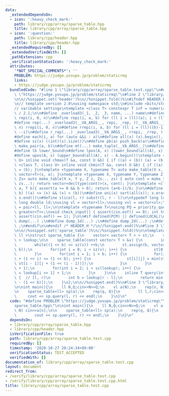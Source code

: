 ```yaml
---
data:
  _extendedDependsOn:
  - icon: ':heavy_check_mark:'
    path: library/cpp/array/sparse_table.hpp
    title: library/cpp/array/sparse_table.hpp
  - icon: ':question:'
    path: library/cpp/header.hpp
    title: library/cpp/header.hpp
  _extendedRequiredBy: []
  _extendedVerifiedWith: []
  _pathExtension: cpp
  _verificationStatusIcon: ':heavy_check_mark:'
  attributes:
    '*NOT_SPECIAL_COMMENTS*': ''
    PROBLEM: https://judge.yosupo.jp/problem/staticrmq
    links:
    - https://judge.yosupo.jp/problem/staticrmq
  bundledCode: "#line 1 \"library/cpp/array/sparse_table.test.cpp\"\n#define PROBLEM\
    \ \"https://judge.yosupo.jp/problem/staticrmq\"\n#line 2 \"library/cpp/header.hpp\"\
    \n\n//%snippet.set('header')%\n//%snippet.fold()%\n#ifndef HEADER_H\n#define HEADER_H\n\
    \n// template version 2.0\nusing namespace std;\n#include <bits/stdc++.h>\n\n\
    // varibable settings\ntemplate <class T> constexpr T inf = numeric_limits<T>::max()\
    \ / 2.1;\n\n#define _overload3(_1, _2, _3, name, ...) name\n#define _rep(i, n)\
    \ repi(i, 0, n)\n#define repi(i, a, b) for (ll i = (ll)(a); i < (ll)(b); ++i)\n\
    #define rep(...) _overload3(__VA_ARGS__, repi, _rep, )(__VA_ARGS__)\n#define _rrep(i,\
    \ n) rrepi(i, 0, n)\n#define rrepi(i, a, b) for (ll i = (ll)((b)-1); i >= (ll)(a);\
    \ --i)\n#define r_rep(...) _overload3(__VA_ARGS__, rrepi, _rrep, )(__VA_ARGS__)\n\
    #define each(i, a) for (auto &&i : a)\n#define all(x) (x).begin(), (x).end()\n\
    #define sz(x) ((int)(x).size())\n#define pb(a) push_back(a)\n#define mp(a, b)\
    \ make_pair(a, b)\n#define mt(...) make_tuple(__VA_ARGS__)\n#define ub upper_bound\n\
    #define lb lower_bound\n#define lpos(A, x) (lower_bound(all(A), x) - A.begin())\n\
    #define upos(A, x) (upper_bound(all(A), x) - A.begin())\ntemplate <class T, class\
    \ U> inline void chmax(T &a, const U &b) { if ((a) < (b)) (a) = (b); }\ntemplate\
    \ <class T, class U> inline void chmin(T &a, const U &b) { if ((a) > (b)) (a)\
    \ = (b); }\ntemplate <typename X, typename T> auto make_table(X x, T a) { return\
    \ vector<T>(x, a); }\ntemplate <typename X, typename Y, typename Z, typename...\
    \ Zs> auto make_table(X x, Y y, Z z, Zs... zs) { auto cont = make_table(y, z,\
    \ zs...); return vector<decltype(cont)>(x, cont); }\n\ntemplate <class T> T cdiv(T\
    \ a, T b){ assert(a >= 0 && b > 0); return (a+b-1)/b; }\n\n#define is_in(x, a,\
    \ b) ((a) <= (x) && (x) < (b))\n#define uni(x) sort(all(x)); x.erase(unique(all(x)),\
    \ x.end())\n#define slice(l, r) substr(l, r - l)\n\ntypedef long long ll;\ntypedef\
    \ long double ld;\nusing vl = vector<ll>;\nusing vvl = vector<vl>;\nusing pll\
    \ = pair<ll, ll>;\n\ntemplate <typename T>\nusing PQ = priority_queue<T, vector<T>,\
    \ greater<T>>;\nvoid check_input() { assert(cin.eof() == 0); int tmp; cin >> tmp;\
    \ assert(cin.eof() == 1); }\n\n#if defined(PCM) || defined(LOCAL)\n#else\n#define\
    \ dump(...) ;\n#define dump_1d(...) ;\n#define dump_2d(...) ;\n#define cerrendl\
    \ ;\n#endif\n\n#endif /* HEADER_H */\n//%snippet.end()%\n#line 3 \"library/cpp/array/sparse_table.hpp\"\
    \n\n//%snippet.set('sparse_table')%\n//%snippet.fold()%\n\ntemplate< class T =\
    \ ll >\nstruct sparse_table {\n    vector< vector< T > > st;\n    vector< int\
    \ > lookup;\n\n    sparse_table(const vector< T > &v) {\n        int b = 0;\n\
    \        while((1 << b) <= sz(v)) ++b;\n        st.assign(b, vector< T >(1 <<\
    \ b));\n        for(int i = 0; i < sz(v); i++) {\n            st[0][i] = v[i];\n\
    \        }\n        for(int i = 1; i < b; i++) {\n            for(int j = 0; j\
    \ + (1 << i) <= (1 << b); j++) {\n                st[i][j] = min(st[i - 1][j],\
    \ st[i - 1][j + (1 << (i - 1))]);\n            }\n        }\n        lookup.resize(v.size()\
    \ + 1);\n        for(int i = 2; i < sz(lookup); i++) {\n            lookup[i]\
    \ = lookup[i >> 1] + 1;\n        }\n    }\n\n    inline T query(int l, int r)\
    \ {  // [l, r)\n        int b = lookup[r - l];\n        return min(st[b][l], st[b][r\
    \ - (1 << b)]);\n    }\n};\n\n//%snippet.end()%\n#line 3 \"library/cpp/array/sparse_table.test.cpp\"\
    \n\nint main(){\n    ll N,Q;cin>>N>>Q;\n    vl a(N);\n    rep(n, N) cin>>a[n];\n\
    \n    sparse_table<ll> sp(a);\n    rep(q, Q){\n        ll l,r;cin>>l>>r;\n   \
    \     cout << sp.query(l, r) << endl;\n    }\n}\n"
  code: "#define PROBLEM \"https://judge.yosupo.jp/problem/staticrmq\"\n#include \"\
    sparse_table.hpp\"\n\nint main(){\n    ll N,Q;cin>>N>>Q;\n    vl a(N);\n    rep(n,\
    \ N) cin>>a[n];\n\n    sparse_table<ll> sp(a);\n    rep(q, Q){\n        ll l,r;cin>>l>>r;\n\
    \        cout << sp.query(l, r) << endl;\n    }\n}\n"
  dependsOn:
  - library/cpp/array/sparse_table.hpp
  - library/cpp/header.hpp
  isVerificationFile: true
  path: library/cpp/array/sparse_table.test.cpp
  requiredBy: []
  timestamp: '2020-10-27 20:24:34+09:00'
  verificationStatus: TEST_ACCEPTED
  verifiedWith: []
documentation_of: library/cpp/array/sparse_table.test.cpp
layout: document
redirect_from:
- /verify/library/cpp/array/sparse_table.test.cpp
- /verify/library/cpp/array/sparse_table.test.cpp.html
title: library/cpp/array/sparse_table.test.cpp
---
```

